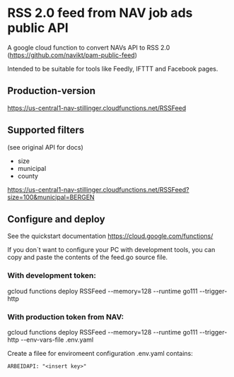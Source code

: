 

# RSS 2.0 feed from NAV job ads public API

A google cloud function to convert NAVs API to RSS 2.0 (https://github.com/navikt/pam-public-feed)

Intended to be suitable for tools like Feedly, IFTTT and Facebook pages.


## Production-version
https://us-central1-nav-stillinger.cloudfunctions.net/RSSFeed

## Supported filters

(see original API for docs)

* size
* municipal
* county

https://us-central1-nav-stillinger.cloudfunctions.net/RSSFeed?size=100&municipal=BERGEN

## Configure and deploy

See the quickstart documentation https://cloud.google.com/functions/

If you don´t want to configure your PC with development tools, you can copy and paste the contents of the feed.go source file.

### With development token:
gcloud functions deploy RSSFeed --memory=128 --runtime go111 --trigger-http

### With production token from NAV:
gcloud functions deploy RSSFeed --memory=128 --runtime go111 --trigger-http --env-vars-file .env.yaml

Create a filee for enviromeent configuration .env.yaml contains:
```
ARBEIDAPI: "<insert key>"
```



